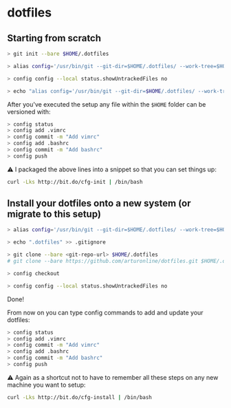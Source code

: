 # dotfiles

## Starting from scratch

```bash
> git init --bare $HOME/.dotfiles

> alias config='/usr/bin/git --git-dir=$HOME/.dotfiles/ --work-tree=$HOME'

> config config --local status.showUntrackedFiles no

> echo "alias config='/usr/bin/git --git-dir=$HOME/.dotfiles/ --work-tree=$HOME'" >> $HOME/.bashrc
```

After you've executed the setup any file within the `$HOME` folder can be versioned with:

```bash
> config status
> config add .vimrc
> config commit -m "Add vimrc"
> config add .bashrc
> config commit -m "Add bashrc"
> config push
```

⚠ I packaged the above lines into a snippet so that you can set things up:

```bash
curl -Lks http://bit.do/cfg-init | /bin/bash
```

## Install your dotfiles onto a new system (or migrate to this setup)

```bash
> alias config='/usr/bin/git --git-dir=$HOME/.dotfiles/ --work-tree=$HOME'

> echo ".dotfiles" >> .gitignore

> git clone --bare <git-repo-url> $HOME/.dotfiles
# git clone --bare https://github.com/arturonline/dotfiles.git $HOME/.dotfiles

> config checkout

> config config --local status.showUntrackedFiles no
```

Done!

From now on you can type config commands to add and update your dotfiles:

```bash
> config status
> config add .vimrc
> config commit -m "Add vimrc"
> config add .bashrc
> config commit -m "Add bashrc"
> config push
```

⚠ Again as a shortcut not to have to remember all these steps on any new machine you want to setup:

```bash
curl -Lks http://bit.do/cfg-install | /bin/bash
```